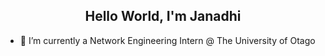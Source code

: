 <h2 align="center">Hello World, I'm Janadhi</h1>

- 📖 I’m currently a Network Engineering Intern @ The University of Otago


